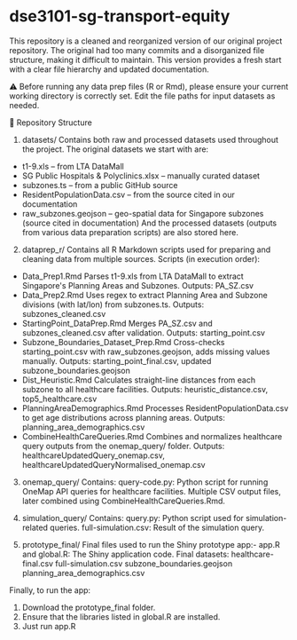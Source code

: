 # dse3101-sg-transport-equity
This repository is a cleaned and reorganized version of our original project repository. The original had too many commits and a disorganized file structure, making it difficult to maintain. This version provides a fresh start with a clear file hierarchy and updated documentation.

⚠️ Before running any data prep files (R or Rmd), please ensure your current working directory is correctly set. Edit the file paths for input datasets as needed.

📁 Repository Structure
1. datasets/
Contains both raw and processed datasets used throughout the project.
The original datasets we start with are:
- t1-9.xls – from LTA DataMall
- SG Public Hospitals & Polyclinics.xlsx – manually curated dataset
- subzones.ts – from a public GitHub source
- ResidentPopulationData.csv – from the source cited in our documentation
- raw_subzones.geojson – geo-spatial data for Singapore subzones (source cited in documentation)
And the processed datasets (outputs from various data preparation scripts) are also stored here.

2. dataprep_r/
Contains all R Markdown scripts used for preparing and cleaning data from multiple sources.
Scripts (in execution order):
- Data_Prep1.Rmd
Parses t1-9.xls from LTA DataMall to extract Singapore's Planning Areas and Subzones.
Outputs: PA_SZ.csv
- Data_Prep2.Rmd
Uses regex to extract Planning Area and Subzone divisions (with lat/lon) from subzones.ts.
Outputs: subzones_cleaned.csv
- StartingPoint_DataPrep.Rmd
Merges PA_SZ.csv and subzones_cleaned.csv after validation.
Outputs: starting_point.csv
- Subzone_Boundaries_Dataset_Prep.Rmd
Cross-checks starting_point.csv with raw_subzones.geojson, adds missing values manually.
Outputs: starting_point_final.csv, updated subzone_boundaries.geojson
- Dist_Heuristic.Rmd
Calculates straight-line distances from each subzone to all healthcare facilities.
Outputs: heuristic_distance.csv, top5_healthcare.csv
- PlanningAreaDemographics.Rmd
Processes ResidentPopulationData.csv to get age distributions across planning areas.
Outputs: planning_area_demographics.csv
- CombineHealthCareQueries.Rmd
Combines and normalizes healthcare query outputs from the onemap_query/ folder.
Outputs: healthcareUpdatedQuery_onemap.csv, healthcareUpdatedQueryNormalised_onemap.csv

3. onemap_query/
Contains:
query-code.py: Python script for running OneMap API queries for healthcare facilities.
Multiple CSV output files, later combined using CombineHealthCareQueries.Rmd.

4. simulation_query/
Contains:
query.py: Python script used for simulation-related queries.
full-simulation.csv: Result of the simulation query.

5. prototype_final/
Final files used to run the Shiny prototype app:-
app.R and global.R: The Shiny application code.
Final datasets:
healthcare-final.csv
full-simulation.csv
subzone_boundaries.geojson
planning_area_demographics.csv

Finally, to run the app: 
1. Download the prototype_final folder.
2. Ensure that the libraries listed in global.R are installed. 
3. Just run app.R